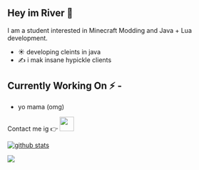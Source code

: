 <div>
<p>

## Hey im River 👋
I am a student interested in Minecraft Modding and Java + Lua development.

- ☀️ developing cleints in java
- ✍️ i mak insane hypickle clients
  
## Currently Working On ⚡ -  
  - yo mama (omg)

 Contact me ig :point_right:
 <a href="https://discord.gg/">
         <img src="https://github.com/gauravghongde/social-icons/blob/master/PNG/Black/Discord_black.png" width="32" height="32"/>

</h4>
</div>

![github stats](https://github-readme-stats.vercel.app/api?username=river1337&show_icons=true&title_color=fff&icon_color=FFD700&text_color=ECECEC&bg_color=8A2BE2)


<img src="https://komarev.com/ghpvc/?username=river1337&color=blueviolet">
<br />
